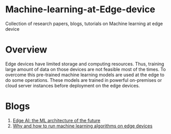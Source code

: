 # Machine-learning-at-Edge-device
Collection of research papers, blogs, tutorials on Machine learning at edge device

# Overview
Edge devices have limited storage and computing resources. Thus, training large amount of data on those devices are not feasible most of the times. To overcome this pre-trained machine learning models are used at the edge to do some operations. These models are trained in powerful on-premises or cloud server instances before deployment on the edge devices.


# Blogs
1. <a href="https://towardsdatascience.com/will-edge-ai-be-the-ml-architecture-of-the-future-42663d3cbb5" target="_black"> Edge AI: the ML architecture of the future</a>
2. <a href="https://www.therobotreport.com/why-and-how-to-run-machine-learning-algorithms-on-edge-devices/" target="_black">Why and how to run machine learning algorithms on edge devices</a>
